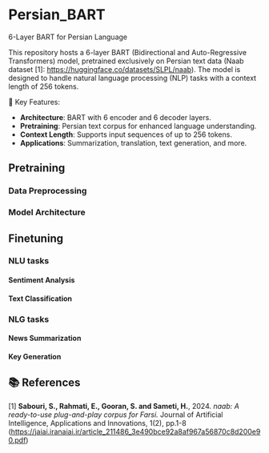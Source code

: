 # Persian_BART
6-Layer BART for Persian Language

This repository hosts a 6-layer BART (Bidirectional and Auto-Regressive Transformers) model, pretrained exclusively on Persian text data (Naab dataset [1]: https://huggingface.co/datasets/SLPL/naab). The model is designed to handle natural language processing (NLP) tasks with a context length of 256 tokens.

🧠 Key Features:
- **Architecture**: BART with 6 encoder and 6 decoder layers.
- **Pretraining**: Persian text corpus for enhanced language understanding.
- **Context Length**: Supports input sequences of up to 256 tokens.
- **Applications**: Summarization, translation, text generation, and more.

## Pretraining
### Data Preprocessing
### Model Architecture
## Finetuning
### NLU tasks
#### Sentiment Analysis
#### Text Classification
### NLG tasks
#### News Summarization
#### Key Generation


## 📚 References  
[1] **Sabouri, S., Rahmati, E., Gooran, S. and Sameti, H.**, 2024. *naab: A ready-to-use plug-and-play corpus for Farsi.* Journal of Artificial Intelligence, Applications and Innovations, 1(2), pp.1-8 (https://jaiai.iranaiai.ir/article_211486_3e490bce92a8af967a56870c8d200e90.pdf)
